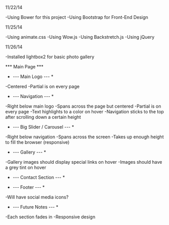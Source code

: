 11/22/14

-Using Bower for this project
-Using Bootstrap for Front-End Design

11/25/14

-Using animate.css
-Using Wow.js
-Using Backstretch.js
-Using jQuery

11/26/14

-Installed lightbox2 for basic photo gallery


*** Main Page ***

* --- Main Logo --- *

-Centered
-Partial is on every page

* --- Navigation --- *

-Right below main logo
-Spans across the page but centered
-Partial is on every page
-Text highlights to a color on hover
-Navigation sticks to the top after scrolling down a certain height

* ---  Big Slider / Carousel --- *

-Right below navigation
-Spans across the screen
-Takes up enough height to fill the browser (responsive)

* --- Gallery --- *

-Gallery images should display special links on hover
-Images should have a grey tint on hover

* --- Contact Section --- *


* --- Footer --- *

-Will have social media icons?

* --- Future Notes --- *

-Each section fades in 
-Responsive design